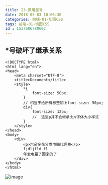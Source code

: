 ```yaml
---
title: 23-慎用星号
date: 2018-05-03 10:05:30
categories: 前端-01-切图CSS
tags: 前端-01-切图CSS
id : 1537686780602
---
```

## ***号破坏了继承关系** 

```
<!DOCTYPE html>
<html lang="en">
<head>
	<meta charset="UTF-8">
	<title>Document</title>
	<style>
		*{
			font-size: 50px;
		}
		// 相当于给所有标签加上font-size: 50px;
		div{
			font-size: 12px;
			//  这里p并不会继承div字体大小样式
		}
	</style>
</head>
<body>
	<div>
		<p>六朵金花分类电脑代理费</p>
		fjdljfld fl
		年发电量了回来的了
	</div>
</body>
</html>
```
![image](http://note.youdao.com/yws/api/personal/file/A2D16A65FE854739A1FBA15E5670E5B6?method=download&shareKey=e2618045a353a645302cab6389a25edd)

